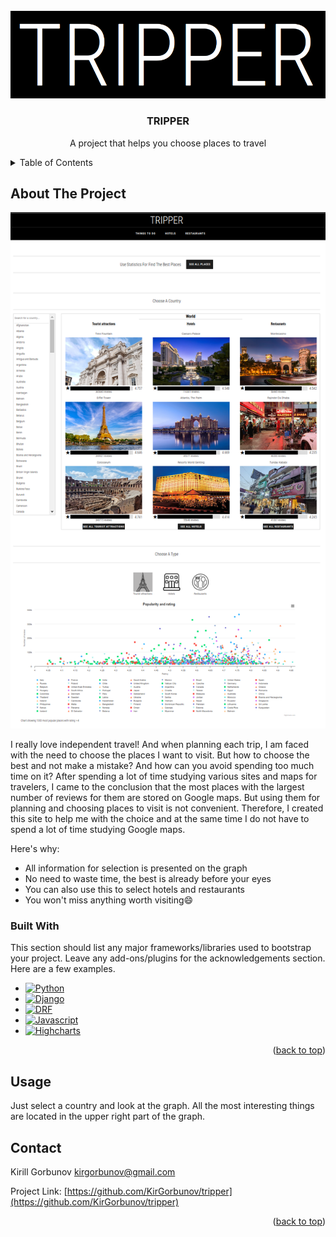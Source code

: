 <!-- PROJECT LOGO -->
<br />
<div align="center">
  <a href="https://github.com/KirGorbunov/tripper">
    <img src="media/common/logo.png" alt="Logo">
  </a>

  <h3 align="center">TRIPPER</h3>

  <p align="center">
    A project that helps you choose places to travel
  </p>
</div>


<!-- TABLE OF CONTENTS -->
<details>
  <summary>Table of Contents</summary>
  <ol>
    <li>
      <a href="#about-the-project">About The Project</a>
      <ul>
        <li><a href="#built-with">Built With</a></li>
      </ul>
    </li>
    <li><a href="#usage">Usage</a></li>
    <li><a href="#contact">Contact</a></li>
  </ol>
</details>



<!-- ABOUT THE PROJECT -->
## About The Project
<a href="https://github.com/KirGorbunov/tripper">
    <img src="media/common/screenshot.png" alt="Screenshot">
</a>

I really love independent travel! And when planning each trip, I am faced with the need to choose the places I want to visit. But how to choose the best and not make a mistake? And how can you avoid spending too much time on it?
After spending a lot of time studying various sites and maps for travelers, I came to the conclusion that the most places with the largest number of reviews for them are stored on Google maps. But using them for planning and choosing places to visit is not convenient.
Therefore, I created this site to help me with the choice and at the same time I do not have to spend a lot of time studying Google maps.

Here's why:
* All information for selection is presented on the graph
* No need to waste time, the best is already before your eyes
* You can also use this to select hotels and restaurants
* You won't miss anything worth visiting:smile:

### Built With

This section should list any major frameworks/libraries used to bootstrap your project. Leave any add-ons/plugins for the acknowledgements section. Here are a few examples.

* [![Python][Python]][Python-url]
* [![Django][Django]][Django-url]
* [![DRF][DRF]][DRF-url]
* [![Javascript][Javascript]][Javascript-url]
* [![Highcharts][Highcharts]][Highcharts-url]

<p align="right">(<a href="#readme-top">back to top</a>)</p>



<!-- USAGE EXAMPLES -->
## Usage

Just select a country and look at the graph. All the most interesting things are located in the upper right part of the graph.

<!-- CONTACT -->
## Contact

Kirill Gorbunov kirgorbunov@gmail.com

Project Link: [https://github.com/KirGorbunov/tripper](https://github.com/KirGorbunov/tripper)

<p align="right">(<a href="#readme-top">back to top</a>)</p>

<!-- MARKDOWN LINKS -->

[Python]: https://img.shields.io/badge/python-3670A0?style=for-the-badge&logo=python&logoColor=ffdd54
[Python-url]: https://www.python.org/
[Django]: https://img.shields.io/badge/django-0C4B33?style=for-the-badge&logo=django&logoColor=F1FFF7
[Django-url]: https://www.djangoproject.com/
[DRF]: https://img.shields.io/badge/drf-2C2C2C?style=for-the-badge&logo=django&logoColor=F1FFF7
[DRF-url]: https://www.django-rest-framework.org/
[Javascript]: https://img.shields.io/badge/javascript-2C2C2C?style=for-the-badge&logo=javascript&logoColor=F1FFF7
[Javascript-url]: https://www.javascript.com/
[Highcharts]: https://img.shields.io/badge/highcharts-2f2b38?style=for-the-badge&logo=highcharts&logoColor=FFFFFF
[Highcharts-url]: https://www.highcharts.com/
